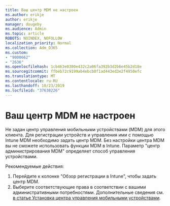 ```yaml
---
title: Ваш центр MDM не настроен
ms.author: erikje
author: erikje
manager: dougeby
ms.audience: Admin
ms.topic: article
ROBOTS: NOINDEX, NOFOLLOW
localization_priority: Normal
ms.collection: Adm_O365
ms.custom:
- "9000662"
- "2636"
ms.openlocfilehash: 1cb463e0300e432c2a06fa392b3d2b6e45b2d18e
ms.sourcegitcommit: ffbeb72c9199ab4ebcb0f1ad443ed3e2f4950efc
ms.translationtype: MT
ms.contentlocale: ru-RU
ms.lasthandoff: 10/23/2019
ms.locfileid: "37638226"
---
```

# <a name="your-mdm-authority-is-not-set"></a>Ваш центр MDM не настроен

Не задан центр управления мобильными устройствами (MDM) для этого клиента. Для регистрации устройств и управления ими с помощью Intune MDM необходимо задать центр MDM. Без настройки центра MDM вы не сможете использовать функции MDM в Intune. Параметр "центр администрирования MDM" определяет способ управления устройствами.

Рекомендуемые действия:
1. Перейдите к колонке "Обзор регистрации в Intune", чтобы задать центр MDM.
2. Выберите соответствующие права в соответствии с вашими административными потребностями. Дополнительные сведения см. [в статье Установка центра управления мобильными устройствами](https://docs.microsoft.com/intune/mdm-authority-set).
